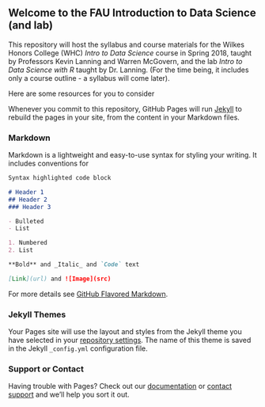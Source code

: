 ## Welcome to the FAU Introduction to Data Science (and lab)

This repository will host the syllabus and course materials for the Wilkes Honors College (WHC) *Intro to Data Science* course in Spring 2018, taught by Professors Kevin Lanning and Warren McGovern, and the lab *Intro to Data Science with R* taught by Dr. Lanning. (For the time being, it includes only a course outline - a syllabus will come later).

Here are some resources for you to consider

Whenever you commit to this repository, GitHub Pages will run [Jekyll](https://jekyllrb.com/) to rebuild the pages in your site, from the content in your Markdown files.

### Markdown

Markdown is a lightweight and easy-to-use syntax for styling your writing. It includes conventions for

```markdown
Syntax highlighted code block

# Header 1
## Header 2
### Header 3

- Bulleted
- List

1. Numbered
2. List

**Bold** and _Italic_ and `Code` text

[Link](url) and ![Image](src)
```

For more details see [GitHub Flavored Markdown](https://guides.github.com/features/mastering-markdown/).

### Jekyll Themes

Your Pages site will use the layout and styles from the Jekyll theme you have selected in your [repository settings](https://github.com/FAUDataScience/FAUDataScience.github.io/settings). The name of this theme is saved in the Jekyll `_config.yml` configuration file.

### Support or Contact

Having trouble with Pages? Check out our [documentation](https://help.github.com/categories/github-pages-basics/) or [contact support](https://github.com/contact) and we’ll help you sort it out.
